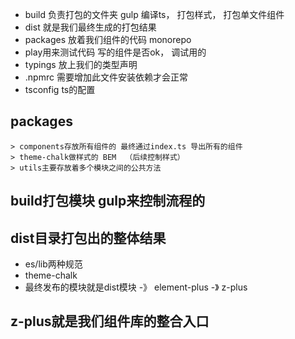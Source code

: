 <!--
 * @Description: 
 * @Author: changqing
 * @Date: 2021-11-01 17:05:19
 * @LastEditTime: 2021-11-01 17:10:21
 * @LastEditors: changqing
 * @Usage: 
-->
- build 负责打包的文件夹  gulp 编译ts， 打包样式， 打包单文件组件
- dist 就是我们最终生成的打包结果
- packages 放着我们组件的代码  monorepo
- play用来测试代码 写的组件是否ok， 调试用的
- typings 放上我们的类型声明
- .npmrc 需要增加此文件安装依赖才会正常
- tsconfig ts的配置

## packages 
    > components存放所有组件的 最终通过index.ts 导出所有的组件
    > theme-chalk做样式的 BEM  （后续控制样式）
    > utils主要存放着多个模块之间的公共方法
   
## build打包模块 gulp来控制流程的


## dist目录打包出的整体结果
- es/lib两种规范
- theme-chalk
- 最终发布的模块就是dist模块 -》 element-plus -》 z-plus

## z-plus就是我们组件库的整合入口